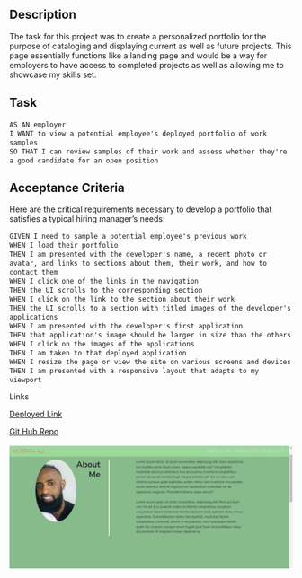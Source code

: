 ## Description

The task for this project was to create a personalized portfolio for the purpose of cataloging and displaying current as well as future projects. This page essentially functions like a landing page and would be a way for employers to have access to completed projects as well as allowing me to showcase my skills set.


## Task

```
AS AN employer
I WANT to view a potential employee's deployed portfolio of work samples
SO THAT I can review samples of their work and assess whether they're a good candidate for an open position
```


## Acceptance Criteria

Here are the critical requirements necessary to develop a portfolio that satisfies a typical hiring manager’s needs:

```
GIVEN I need to sample a potential employee's previous work
WHEN I load their portfolio
THEN I am presented with the developer's name, a recent photo or avatar, and links to sections about them, their work, and how to contact them
WHEN I click one of the links in the navigation
THEN the UI scrolls to the corresponding section
WHEN I click on the link to the section about their work
THEN the UI scrolls to a section with titled images of the developer's applications
WHEN I am presented with the developer's first application
THEN that application's image should be larger in size than the others
WHEN I click on the images of the applications
THEN I am taken to that deployed application
WHEN I resize the page or view the site on various screens and devices
THEN I am presented with a responsive layout that adapts to my viewport
```

Links


[Deployed Link](https://mus-ali1.github.io/Advanced-CSS-Profile/)

[Git Hub Repo](https://github.com/mus-ali1/Advanced-CSS-Profile)

![website image](./assets/images/landingPage.png)